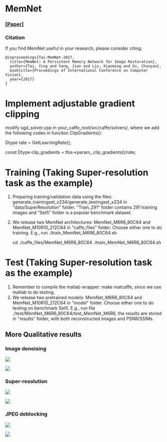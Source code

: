 
# MemNet 
### [[Paper]](http://cvlab.cse.msu.edu/pdfs/Image_Restoration%20using_Persistent_Memory_Network.pdf)

### Citation
If you find MemNet useful in your research, please consider citing:

	@inproceedings{Tai-MemNet-2017,
	  title={MemNet: A Persistent Memory Network for Image Restoration},
	  author={Tai, Ying and Yang, Jian and Liu, Xiaoming and Xu, Chunyan},
	  booktitle={Proceedings of International Conference on Computer Vision},
	  year={2017}
	}
	
# Implement adjustable gradient clipping 
modify sgd_solver.cpp in your_caffe_root/src/caffe/solvers/, where we add the following codes in funciton ClipGradients():

Dtype rate = GetLearningRate();

const Dtype clip_gradients = this->param_.clip_gradients()/rate;

# Training (Taking Super-resolution task as the example)
1. Preparing training/validation data using the files: generate_trainingset_x234/generate_testingset_x234 in "data/SuperResolution" folder. "Train_291" folder contains 291 training images and "Set5" folder is a popular benchmark dataset.
2. We release two MemNet architectures: MemNet_M6R6_80C64 and MemNet_M10R10_212C64 in "caffe_files" folder. Choose either one to do training. E.g., run ./train_MemNet_M6R6_80C64.sh

	cd ./caffe_files/MemNet_M6R6_80C64
	./train_MemNet_M6R6_80C64.sh

# Test (Taking Super-resolution task as the example)
1. Remember to compile the matlab wrapper: make matcaffe, since we use matlab to do testing.
2. We release two pretrained models: MemNet_M6R6_80C64 and MemNet_M10R10_212C64 in "model" folder. Choose either one to do testing on benchmark Set5. E.g., run file ./test/MemNet_M6R6_80C64/test_MemNet_M6R6, the results are stored in "results" folder, with both reconstructed images and PSNR/SSIMs.

## More Qualitative results
### Image denoising
![](figures/final_GD.png) 

![](figures/supp_GD.png) 

### Super-resolution
![](figures/final_SR.png) 

![](figures/supp_SR.png) 

### JPEG deblocking
![](figures/final_JD.png) 

![](figures/supp_JD.png) 


